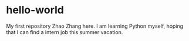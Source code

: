 # hello-world
My first repository
Zhao Zhang here. I am learning Python myself, hoping that I can find a intern job this summer vacation.
